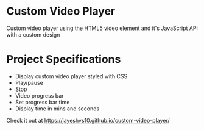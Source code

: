 # Custom Video Player

Custom video player using the HTML5 video element and it's JavaScript API with a custom design

# Project Specifications

- Display custom video player styled with CSS
- Play/pause
- Stop
- Video progress bar
- Set progress bar time
- Display time in mins and seconds

Check it out at https://jayeshvs10.github.io/custom-video-player/
